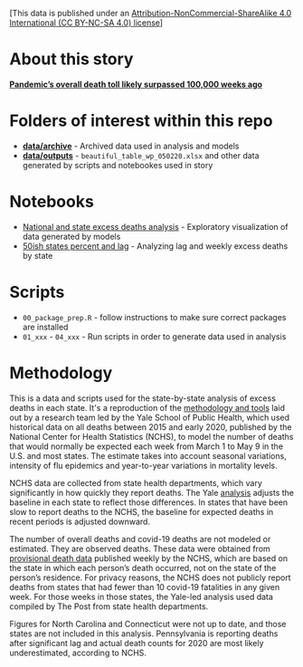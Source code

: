 [This data is published under an [Attribution-NonCommercial-ShareAlike 4.0 International (CC BY-NC-SA 4.0) license](https://creativecommons.org/licenses/by-nc-sa/4.0/)]

# About this story

**[Pandemic’s overall death toll likely surpassed 100,000 weeks ago](https://www.washingtonpost.com/graphics/2020/investigations/coronavirus-excess-deaths-may/)**

# Folders of interest within this repo

* **[data/archive](data/archive)** - Archived data used in analysis and models
* **[data/outputs](data/outputs)** - `beautiful_table_wp_050220.xlsx` and other data generated by scripts and notebookes used in story

# Notebooks

* [National and state excess deaths analysis](http://wpinvestigative.github.io/excess_deaths_covid19/05_national_state_analysis.html) - Exploratory visualization of data generated by models
* [50ish states percent and lag](http://wpinvestigative.github.io/excess_deaths_covid19/06_national_state_percent_lag.html) - Analyzing lag and weekly excess deaths by state

# Scripts

* `00_package_prep.R` - follow instructions to make sure correct packages are installed
* `01_xxx` - `04_xxx` - Run scripts in order to generate data used in analysis


# Methodology

This is a data and scripts used for the state-by-state analysis of excess deaths in each state. It's a reproduction of the [methodology and tools](https://github.com/weinbergerlab/excess_pi_covid) laid out by a research team led by the Yale School of Public Health, which used historical data on all deaths between 2015 and early 2020, published by the National Center for Health Statistics (NCHS), to model the number of deaths that would normally be expected each week from March 1 to May 9 in the U.S. and most states. The estimate takes into account seasonal variations, intensity of flu epidemics and year-to-year variations in mortality levels.

NCHS data are collected from state health departments, which vary significantly in how quickly they report deaths. The Yale [analysis](https://github.com/weinbergerlab/excess_pi_covid/blob/master/post%20methods.pdf) adjusts the baseline in each state to reflect those differences. In states that have been slow to report deaths to the NCHS, the baseline for expected deaths in recent periods is adjusted downward.

The number of overall deaths and covid-19 deaths are not modeled or estimated. They are observed deaths. These data were obtained from [provisional death data](https://www.cdc.gov/nchs/nvss/vsrr/covid19/index.htm) published weekly by the NCHS, which are based on the state in which each person’s death occurred, not on the state of the person’s residence. For privacy reasons, the NCHS does not publicly report deaths from states that had fewer than 10 covid-19 fatalities in any given week. For those weeks in those states, the Yale-led analysis used data compiled by The Post from state health departments.

Figures for North Carolina and Connecticut were not up to date, and those states are not included in this analysis. Pennsylvania is reporting deaths after significant lag and actual death counts for 2020 are most likely underestimated, according to NCHS.
